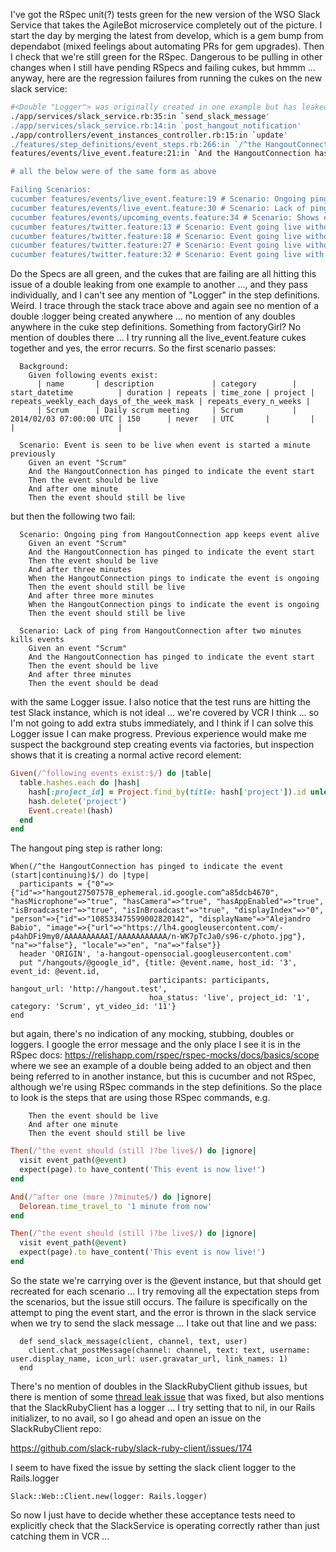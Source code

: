 I've got the RSpec unit(?) tests green for the new version of the WSO Slack Service that takes the AgileBot microservice completely out of the picture.  I start the day by merging the latest from develop, which is a gem bump from dependabot (mixed feelings about automating PRs for gem upgrades).  Then I check that we're still green for the RSpec.  Dangerous to be pulling in other changes when I still have pending RSpecs and failing cukes, but hmmm ... anyway, here are the regression failures from running the cukes on the new slack service:

```sh
#<Double "Logger"> was originally created in one example but has leaked into another example and can no longer be used. rspec-mocks' doubles are designed to only last for one example, and you need to create a new one in each example you wish to use it for. (RSpec::Mocks::ExpiredTestDoubleError)
./app/services/slack_service.rb:35:in `send_slack_message'
./app/services/slack_service.rb:14:in `post_hangout_notification'
./app/controllers/event_instances_controller.rb:15:in `update'
./features/step_definitions/event_steps.rb:266:in `/^the HangoutConnection has pinged to indicate the event (start|continuing)$/'
features/events/live_event.feature:21:in `And the HangoutConnection has pinged to indicate the event start'

# all the below were of the same form as above

Failing Scenarios:
cucumber features/events/live_event.feature:19 # Scenario: Ongoing ping from HangoutConnection app keeps event alive
cucumber features/events/live_event.feature:30 # Scenario: Lack of ping from HangoutConnection after two minutes kills events
cucumber features/events/upcoming_events.feature:34 # Scenario: Shows event past end time when still live
cucumber features/twitter.feature:13 # Scenario: Event going live without valid live stream does not cause youtube link to be tweeted
cucumber features/twitter.feature:18 # Scenario: Event going live without valid live stream will have youtube link tweeted later when live
cucumber features/twitter.feature:27 # Scenario: Event going live without valid live stream still causes hangout link to be tweeted
cucumber features/twitter.feature:32 # Scenario: Event going live with valid livestream causes tweets of hangout link and youtube link to be sent
```

Do the Specs are all green, and the cukes that are failing are all hitting this issue of a double leaking from one example to another ..., and they pass individually, and I can't see any mention of "Logger" in the step definitions. Weird.  I trace through the stack trace above and again see no mention of a double :logger being created anywhere ... no mention of any doubles anywhere in the cuke step definitions.  Something from factoryGirl?  No mention of doubles there ... I try running all the live_event.feature cukes together and yes, the error recurrs.  So the first scenario passes:

```
  Background:
    Given following events exist:
      | name       | description             | category        | start_datetime          | duration | repeats | time_zone | project | repeats_weekly_each_days_of_the_week_mask | repeats_every_n_weeks |
      | Scrum      | Daily scrum meeting     | Scrum           | 2014/02/03 07:00:00 UTC | 150      | never   | UTC       |         |                                           |                       |

  Scenario: Event is seen to be live when event is started a minute previously
    Given an event "Scrum"
    And the HangoutConnection has pinged to indicate the event start
    Then the event should be live
    And after one minute
    Then the event should still be live
```

but then the following two fail:

```
  Scenario: Ongoing ping from HangoutConnection app keeps event alive
    Given an event "Scrum"
    And the HangoutConnection has pinged to indicate the event start
    Then the event should be live
    And after three minutes
    When the HangoutConnection pings to indicate the event is ongoing
    Then the event should still be live
    And after three more minutes
    When the HangoutConnection pings to indicate the event is ongoing
    Then the event should still be live

  Scenario: Lack of ping from HangoutConnection after two minutes kills events
    Given an event "Scrum"
    And the HangoutConnection has pinged to indicate the event start
    Then the event should be live
    And after three minutes
    Then the event should be dead
```

with the same Logger issue.  I also notice that the test runs are hitting the test Slack instance, which is not ideal ... we're covered by VCR I think ... so I'm not going to add extra stubs immediately, and I think if I can solve this Logger issue I can make progress.  Previous experience would make me suspect the background step creating events via factories, but inspection shows that it is creating a normal active record element:

```rb
Given(/^following events exist:$/) do |table|
  table.hashes.each do |hash|
    hash[:project_id] = Project.find_by(title: hash['project']).id unless hash['project'].blank?
    hash.delete('project')
    Event.create!(hash)
  end
end
```

The hangout ping step is rather long:

```
When(/^the HangoutConnection has pinged to indicate the event (start|continuing)$/) do |type|
  participants = {"0"=>{"id"=>"hangout2750757B_ephemeral.id.google.com^a85dcb4670", "hasMicrophone"=>"true", "hasCamera"=>"true", "hasAppEnabled"=>"true", "isBroadcaster"=>"true", "isInBroadcast"=>"true", "displayIndex"=>"0", "person"=>{"id"=>"108533475599002820142", "displayName"=>"Alejandro Babio", "image"=>{"url"=>"https://lh4.googleusercontent.com/-p4ahDFi9my0/AAAAAAAAAAI/AAAAAAAAAAA/n-WK7pTcJa0/s96-c/photo.jpg"}, "na"=>"false"}, "locale"=>"en", "na"=>"false"}}
  header 'ORIGIN', 'a-hangout-opensocial.googleusercontent.com'
  put "/hangouts/@google_id", {title: @event.name, host_id: '3', event_id: @event.id,
                               participants: participants, hangout_url: 'http://hangout.test',
                               hoa_status: 'live', project_id: '1', category: 'Scrum', yt_video_id: '11'}
end
```
but again, there's no indication of any mocking, stubbing, doubles or loggers.  I google the error message and the only place I see it is in the RSpec docs: https://relishapp.com/rspec/rspec-mocks/docs/basics/scope where we see an example of a double being added to an object and then being referred to in another instance, but this is cucumber and not RSpec, although we're using RSpec commands in the step definitions.  So the place to look is the steps that are using those RSpec commands, e.g. 

```
    Then the event should be live
    And after one minute
    Then the event should still be live
```

```rb
Then(/^the event should (still )?be live$/) do |ignore|
  visit event_path(@event)
  expect(page).to have_content('This event is now live!')
end
```

```rb
And(/^after one (more )?minute$/) do |ignore|
  Delorean.time_travel_to '1 minute from now'
end
```

```rb
Then(/^the event should (still )?be live$/) do |ignore|
  visit event_path(@event)
  expect(page).to have_content('This event is now live!')
end
```

So the state we're carrying over is the @event instance, but that should get recreated for each scenario ... I try removing all the expectation steps from the scenarios, but the issue still occurs.  The failure is specifically on the attempt to ping the event start, and the error is thrown in the slack service when we try to send the slack message ... I take out that line and we pass:

```
  def send_slack_message(client, channel, text, user)
    client.chat_postMessage(channel: channel, text: text, username: user.display_name, icon_url: user.gravatar_url, link_names: 1)
  end
```

There's no mention of doubles in the SlackRubyClient github issues, but there is mention of some [thread leak issue](https://github.com/slack-ruby/slack-ruby-client/issues/104) that was fixed, but also mentions that the SlackRubyClient has a logger ... I try setting that to nil, in our Rails initializer, to no avail, so I go ahead and open an issue on the SlackRubyClient repo:

https://github.com/slack-ruby/slack-ruby-client/issues/174

I seem to have fixed the issue by setting the slack client logger to the Rails.logger

```
Slack::Web::Client.new(logger: Rails.logger)
```

So now I just have to decide whether these acceptance tests need to explicitly check that the SlackService is operating correctly rather than just catching them in VCR ...
